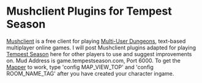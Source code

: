 # Mushclient Plugins for Tempest Season
[Mushclient](http://www.gammon.com.au/mushclient/mushclient.htm) is a free client for playing [Multi-User Dungeons](https://en.wikipedia.org/wiki/MUD), text-based multiplayer online games.
I will post Mushclient plugins adapted for playing  [Tempest Season](http://www.tempestseason.com) here for other players to use and suggest improvements on. 
Mud Address is game.tempestseason.com, Port 6000.
To get the [Mapper](https://github.com/EmerFox/mushclientplugins/blob/master/Tempest_Season_MAP.xml) to work, type 'config MAP_VIEW_TOP' and 'config ROOM_NAME_TAG' after you have created your character ingame.
